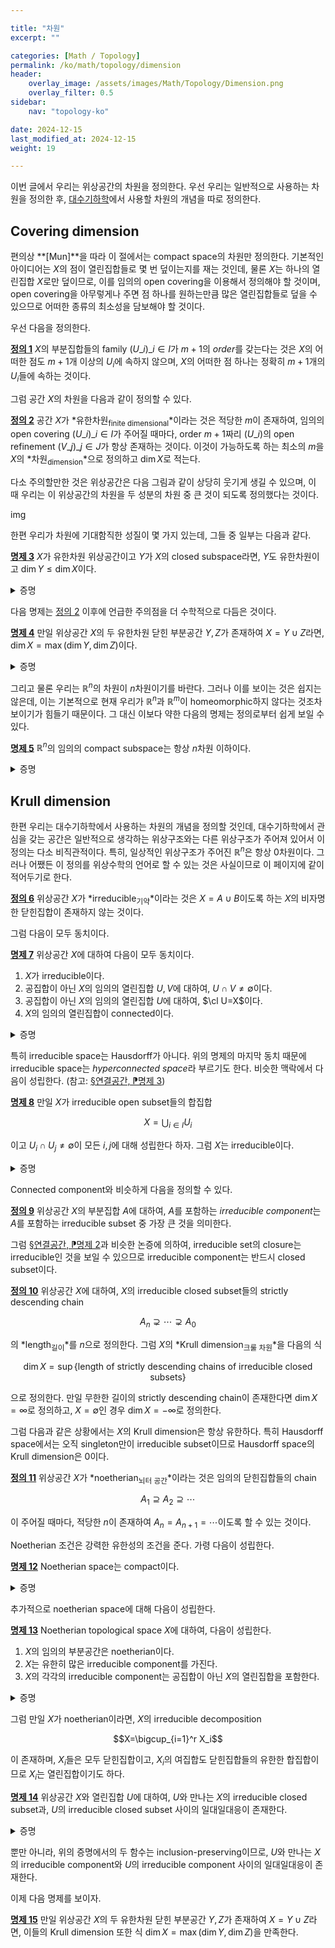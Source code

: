 ```yaml
---

title: "차원"
excerpt: ""

categories: [Math / Topology]
permalink: /ko/math/topology/dimension
header:
    overlay_image: /assets/images/Math/Topology/Dimension.png
    overlay_filter: 0.5
sidebar: 
    nav: "topology-ko"

date: 2024-12-15
last_modified_at: 2024-12-15
weight: 19

---
```


이번 글에서 우리는 위상공간의 차원을 정의한다. 우선 우리는 일반적으로 사용하는 차원을 정의한 후, [대수기하학](/ko/algebraic_geometry)에서 사용할 차원의 개념을 따로 정의한다. 

## Covering dimension

편의상 **[Mun]**을 따라 이 절에서는 compact space의 차원만 정의한다. 기본적인 아이디어는 $X$의 점이 열린집합들로 몇 번 덮이는지를 재는 것인데, 물론 $X$는 하나의 열린집합 $X$로만 덮이므로, 이를 임의의 open covering을 이용해서 정의해야 할 것이며, open covering을 아무렇게나 주면 점 하나를 원하는만큼 많은 열린집합들로 덮을 수 있으므로 어떠한 종류의 최소성을 담보해야 할 것이다. 

우선 다음을 정의한다.

<div class="definition" markdown="1">

<ins id="def1">**정의 1**</ins> $X$의 부분집합들의 family $(U\_i)\_{i\in I}$가 $m+1$의 *order*를 갖는다는 것은 $X$의 어떠한 점도 $m+1$개 이상의 $U_i$에 속하지 않으며, $X$의 어떠한 점 하나는 정확히 $m+1$개의 $U_i$들에 속하는 것이다.

</div>

그럼 공간 $X$의 차원을 다음과 같이 정의할 수 있다. 

<div class="definition" markdown="1">

<ins id="def2">**정의 2**</ins> 공간 $X$가 *유한차원<sub>finite dimensional</sub>*이라는 것은 적당한 $m$이 존재하여, 임의의 open covering $(U\_i)\_{i\in I}$가 주어질 때마다, order $m+1$짜리 $(U\_i)$의 open refinement $(V\_j)\_{j\in J}$가 항상 존재하는 것이다. 이것이 가능하도록 하는 최소의 $m$을 $X$의 *차원<sub>dimension</sub>*으로 정의하고 $\dim X$로 적는다. 

</div>

다소 주의할만한 것은 위상공간은 다음 그림과 같이 상당히 웃기게 생길 수 있으며, 이 때 우리는 이 위상공간의 차원을 두 성분의 차원 중 큰 것이 되도록 정의했다는 것이다.

img

한편 우리가 차원에 기대함직한 성질이 몇 가지 있는데, 그들 중 일부는 다음과 같다. 

<div class="proposition" markdown="1">

<ins id="prop3">**명제 3**</ins> $X$가 유한차원 위상공간이고 $Y$가 $X$의 closed subspace라면, $Y$도 유한차원이고 $\dim Y\leq\dim X$이다.

</div>
<details class="proof" markdown="1">
<summary>증명</summary>

$X$가 $d$차원 위상공간이라 하고, $Y$의 임의의 open covering $\\{V\_j\\}$이 주어졌다 하자. 그럼 각각의 $V\_j$마다 $V\_j=U\_j\cap Y$이도록 하는 $X$의 open subset $U\_j$가 존재한다. 이제 $X$는 $U\_j$들과, $X\setminus Y$로 덮을 수 있다. 그럼 이 covering의 order$\leq d+1$짜리 refinement가 존재하며, 이를 다시 $Y$와 교집합하면 $\\{V\_j\\}$의 order$\leq d+1$짜리 refinement를 얻는다. 

</details>

다음 명제는 [정의 2](#def2) 이후에 언급한 주의점을 더 수학적으로 다듬은 것이다.

<div class="proposition" markdown="1">

<ins id="prop4">**명제 4**</ins> 만일 위상공간 $X$의 두 유한차원 닫힌 부분공간 $Y,Z$가 존재하여 $X=Y\cup Z$라면, $\dim X=\max(\dim Y,\dim Z)$이다. 

</div>
<details class="proof" markdown="1">
<summary>증명</summary>



</details>

그리고 물론 우리는 $\mathbb{R}^n$의 차원이 $n$차원이기를 바란다. 그러나 이를 보이는 것은 쉽지는 않은데, 이는 기본적으로 현재 우리가 $\mathbb{R}^n$과 $\mathbb{R}^m$이 homeomorphic하지 않다는 것조차 보이기가 힘들기 때문이다. 그 대신 이보다 약한 다음의 명제는 정의로부터 쉽게 보일 수 있다.

<div class="proposition" markdown="1">

<ins id="prop5">**명제 5**</ins> $\mathbb{R}^n$의 임의의 compact subspace는 항상 $n$차원 이하이다.

</div>
<details class="proof" markdown="1">
<summary>증명</summary>



</details>

## Krull dimension

한편 우리는 대수기하학에서 사용하는 차원의 개념을 정의할 것인데, 대수기하학에서 관심을 갖는 공간은 일반적으로 생각하는 위상구조와는 다른 위상구조가 주어져 있어서 이 정의는 다소 비직관적이다. 특히, 일상적인 위상구조가 주어진 $\mathbb{R}^n$은 항상 $0$차원이다. 그러나 어쨌든 이 정의를 위상수학의 언어로 할 수 있는 것은 사실이므로 이 페이지에 같이 적어두기로 한다.

<div class="definition" markdown="1">

<ins id="def6">**정의 6**</ins> 위상공간 $X$가 *irreducible<sub>기약</sub>*이라는 것은 $X=A\cup B$이도록 하는 $X$의 비자명한 닫힌집합이 존재하지 않는 것이다. 

</div>

그럼 다음이 모두 동치이다.

<div class="proposition" markdown="1">

<ins id="prop7">**명제 7**</ins> 위상공간 $X$에 대하여 다음이 모두 동치이다.

1. $X$가 irreducible이다.
2. 공집합이 아닌 $X$의 임의의 열린집합 $U,V$에 대하여, $U\cap V\neq\emptyset$이다.
3. 공집합이 아닌 $X$의 임의의 열린집합 $U$에 대하여, $\cl U=X$이다.
4. $X$의 임의의 열린집합이 connected이다.

</div>
<details class="proof" markdown="1">
<summary>증명</summary>

첫쨰 조건과 둘쨰 조건은 여집합을 생각하면 동치인 것이 자명하며, 둘째 조건과 셋째 조건이 동치인 것은 $X\setminus \cl U$와 $U$를 생각하면 자명하다. 마지막으로 둘째 조건과 넷째 조건이 정의에 의해 동치이다. 

</details>

특히 irreducible space는 Hausdorff가 아니다. 위의 명제의 마지막 동치 때문에 irreducible space는 *hyperconnected space*라 부르기도 한다. 비슷한 맥락에서 다음이 성립한다. (참고: [§연결공간, ⁋명제 3](/ko/math/topology/connected_spaces#prop3))

<div class="proposition" markdown="1">

<ins id="prop8">**명제 8**</ins> 만일 $X$가 irreducible open subset들의 합집합

$$X=\bigcup_{i\in I} U_i$$

이고 $U_i\cap U_j\neq \emptyset$이 모든 $i,j$에 대해 성립한다 하자. 그럼 $X$는 irreducible이다.

</div>
<details class="proof" markdown="1">
<summary>증명</summary>

임의의 두 열린집합 $V, W$가 주어졌다 하고, $V\cap W\neq\emptyset$임을 보이자. 그럼 주어진 가정으로부터 우선 $U_i\cap V\neq\emptyset$ 그리고 $U_j\cap W\neq\emptyset$을 만족하는 $i,j$가 존재한다. 이제 [명제 7](#prop7)의 셋째 결과와 [§부분공간, ⁋명제 5](/ko/math/topology/subspaces#prop5)로부터 $U_i$도 irreducible이므로, $U_i$의 두 nonempty subset $U_i\cap V$와 $U_i\cap U_j$도 반드시 공집합이 아닌 교집합을 가져야 한다. 즉

$$(U_i\cap V)\cap (U_i\cap U_j)=U_i\cap U_j\cap V\neq\emptyset$$

이고, $U_i\cap U_j\cap V$를 $U_j$의 nonempty subset으로 보면 마찬가지로 $U_j$의 irreducibilty로부터 다음의 식

$$(U_i\cap U_j\cap V)\cap (U_j\cap W)=U_i\cap U_j\cap V\cap W\neq\emptyset$$

을 얻고 특히 $V\cap W\neq\emptyset$이다. 

</details>

Connected component와 비슷하게 다음을 정의할 수 있다.

<div class="definition" markdown="1">

<ins id="def9">**정의 9**</ins> 위상공간 $X$의 부분집합 $A$에 대하여, $A$를 포함하는 *irreducible component*는 $A$를 포함하는 irreducible subset 중 가장 큰 것을 의미한다. 

</div>

그럼 [§연결공간, ⁋명제 2](/ko/math/topology/connected_spaces)과 비슷한 논증에 의하여, irreducible set의 closure는 irreducible인 것을 보일 수 있으므로 irreducible component는 반드시 closed subset이다. 

<div class="definition" markdown="1">

<ins id="def10">**정의 10**</ins> 위상공간 $X$에 대하여, $X$의 irreducible closed subset들의 strictly descending chain

$$A_n\supsetneq\cdots\supsetneq A_0$$

의 *length<sub>길이</sub>*를 $n$으로 정의한다. 그럼 $X$의 *Krull dimension<sub>크룰 차원</sub>*을 다음의 식

$$\dim X=\sup\{\text{length of strictly descending chains of irreducible closed subsets}\}$$

으로 정의한다. 만일 무한한 길이의 strictly descending chain이 존재한다면 $\dim X=\infty$로 정의하고, $X=\emptyset$인 경우 $\dim X=-\infty$로 정의한다. 

</div>

그럼 다음과 같은 상황에서는 $X$의 Krull dimension은 항상 유한하다. 특히 Hausdorff space에서는 오직 singleton만이 irreducible subset이므로 Hausdorff space의 Krull dimension은 $0$이다. 

<div class="definition" markdown="1">

<ins id="def11">**정의 11**</ins> 위상공간 $X$가 *noetherian<sub>뇌터 공간</sub>*이라는 것은 임의의 닫힌집합들의 chain

$$A_1\supseteq A_2\supseteq\cdots$$

이 주어질 때마다, 적당한 $n$이 존재하여 $A_n=A_{n+1}=\cdots$이도록 할 수 있는 것이다.

</div>

Noetherian 조건은 강력한 유한성의 조건을 준다. 가령 다음이 성립한다.

<div class="proposition" markdown="1">

<ins id="prop12">**명제 12**</ins> Noetherian space는 compact이다.

</div>
<details class="proof" markdown="1">
<summary>증명</summary>

Noetherian space $X$와 $X$의 open covering $\\{U\_i\\}\_{i\in I}$가 주어졌다 가정하자. 그럼

$$\mathcal{C}=\left\{\bigcup_{j\in J} U_j:\text{$J$ finite subset of $I$}\right\}$$

라 정의할 수 있다. 이제 $\mathcal{C}$의 임의의 totally ordered subset을 생각하면, 이는 그 여집합들로 이루어진 닫힌집합들의 descending chain과 동치이고 따라서 $X$가 noetherian이라는 가정으로부터 이는 언젠가 멈춰야 한다. 즉, $\mathcal{C}$는 [\[집합론\] §선택공리, ⁋정리 4](/ko/math/set_theory/axiom_of_choice#thm4)의 조건을 만족하고 따라서 $\mathcal{C}$는 maximal element $U\in \mathcal{C}$를 갖는다. 만일 $X\neq U$라면, $x\in X\setminus U$를 포함하는 $U_j$를 택할 수 있고 그럼 $U\cap U_j$는 $U$를 strict하게 포함하는 $\mathcal{C}$의 원소이므로 $U$의 maximality에 모순이다. 따라서 $U=X$이고 우리는 원하는 결과를 얻는다. 

</details>

추가적으로 noetherian space에 대해 다음이 성립한다.

<div class="proposition" markdown="1">

<ins id="prop13">**명제 13**</ins> Noetherian topological space $X$에 대하여, 다음이 성립한다.

1. $X$의 임의의 부분공간은 noetherian이다.
2. $X$는 유한히 많은 irreducible component를 가진다. 
3. $X$의 각각의 irreducible component는 공집합이 아닌 $X$의 열린집합을 포함한다.

</div>
<details class="proof" markdown="1">
<summary>증명</summary>

1. $X$의 임의의 부분공간 $Y$가 주어졌다 하고 $Y$의 임의의 닫힌집합들의 descending chain 
    
    $$A_1\supseteq A_2\supseteq \cdots$$

    가 주어졌다 하자. 그럼 $A_i=A_i' \cap Y$를 만족하는 $X$의 닫힌집합 $A_i'$들이 존재한다. 이제 $B_i=A_1'\cap\cdots\cap A_i'$라 하면, $B_i\cap Y=A_i$이고 $B_i$는 $X$의 닫힌집합들의 descending chain이다. 
2. $\mathcal{C}$를 $X$의 닫힌집합 중, 유한히 많은 irreducible component들의 합집합으로 나타낼 수 없는 집합들의 모임이라 하자. 그럼 $\mathcal{C}=\emptyset$임을 보이면 된다. 결론에 반하여 $\mathcal{C}$가 공집합이 아니라 하면, [명제 12](#prop12)의 증명에서와 마찬가지 방법으로 $\mathcal{C}$가 minimal element $A$를 갖는다는 것을 안다. 이제 $A$는 irreducible이 아니므로, 두 닫힌집합 $B_1,B_2$에 대해 $A=B_1\cup B_2$로 나타낼 수 있고 $B_1,B_2\not\in \mathcal{C}$라는 가정으로부터 이들 각각은 유한한 irreducible component를 갖는다. 약간의 계산을 통해 이 irreducible decomposition들을 사용하여 $A=B_1\cup B_2$의 유한한 irreducible decomposition을 찾을 수 있고, 이는 모순이므로 $\mathcal{C}=\emptyset$이어야 한다.
3. $X=A_1\cup\cdots\cup A_n$이 irreducible decomposition이라 하고, $X\setminus (A_2\cup\cdots\cup A_n)$을 생각하면 이 집합이 $A\_1$에 포함되는 공집합이 아닌 $X$의 열린집합이다. 

</details>

그럼 만일 $X$가 noetherian이라면, $X$의 irreducible decomposition

$$X=\bigcup_{i=1}^r X_i$$

이 존재하며, $X_i$들은 모두 닫힌집합이고, $X_i$의 여집합도 닫힌집합들의 유한한 합집합이므로 $X_i$는 열린집합이기도 하다. 

<div class="proposition" markdown="1">

<ins id="prop14">**명제 14**</ins> 위상공간 $X$와 열린집합 $U$에 대하여, $U$와 만나는 $X$의 irreducible closed subset과, $U$의 irreducible closed subset 사이의 일대일대응이 존재한다.

</div>
<details class="proof" markdown="1">
<summary>증명</summary>

우선 $U\cap Z\neq\emptyset$을 만족하는 $X$의 irreducible subspace $Z$가 주어졌다 하고, $Z\cap U$의 공집합이 아닌 임의의 두 열린집합이 서로소가 아님을 보여야 한다. $Z\cap U$의 임의의 부분집합은 $Z$의 열린집합 $V_1, V_2$에 대하여 $V_1\cap U$, $V_2\cap U$의 꼴이므로, 다음의 식

$$(V_1\cap U)\cap (V_2\cap U)=(V_1\cap V_2)\cap U$$

으로부터 만일 $(V_1\cap U)\cap(V_2\cap U)\neq\emptyset$이라면 $V_1\cap V_2\neq\emptyset$이 되어 $Z$가 irreducible이라는 가정에 모순이다. 

거꾸로 $U$의 irreducible closed subset $Y\subseteq U$가 주어졌다 하면 $Y$의 closure 또한 irreducible이므로 $X$의 irreducible $\cl_X(Y)$가 $U$와 만나는 $X$의 irreducible subset이 된다. 즉 이로부터 두 함수

$$\{\text{irreducible closes subset of $X$ meeting $U$}\}\rightarrow \{\text{irreducible closed subset of $U$}\};\qquad Z\mapsto Z\cap U$$

그리고 

$$\{\text{irreducible closed subset of $U$}\} \rightarrow \{\text{irreducible closes subset of $X$ meeting $U$}\};\qquad Y\mapsto \cl_X(Y)$$

를 얻으며, 이들이 서로의 bijection임을 확인할 수 있다.

</details>

뿐만 아니라, 위의 증명에서의 두 함수는 inclusion-preserving이므로, $U$와 만나는 $X$의 irreducible component와 $U$의 irreducible component 사이의 일대일대응이 존재한다.

이제 다음 명제를 보이자.

<div class="proposition" markdown="1">

<ins id="prop15">**명제 15**</ins> 만일 위상공간 $X$의 두 유한차원 닫힌 부분공간 $Y,Z$가 존재하여 $X=Y\cup Z$라면, 이들의 Krull dimension 또한 식 $\dim X=\max(\dim Y,\dim Z)$을 만족한다.

</div>